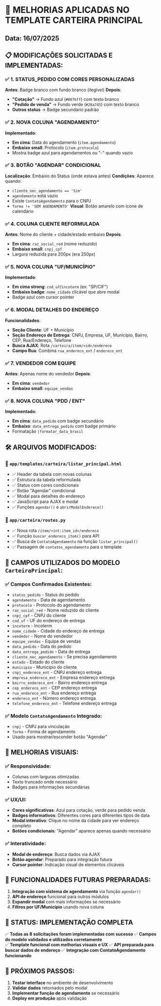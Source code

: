 # 🎨 MELHORIAS APLICADAS NO TEMPLATE CARTEIRA PRINCIPAL
## Data: 16/07/2025

## 📋 **MODIFICAÇÕES SOLICITADAS E IMPLEMENTADAS:**

### ✅ **1. STATUS_PEDIDO COM CORES PERSONALIZADAS**
**Antes**: Badge branco com fundo branco (ilegível)
**Depois**: 
- **"Cotação"** → Fundo azul (`#007bff`) com texto branco
- **"Pedido de venda"** → Fundo verde (`#28a745`) com texto branco
- **Outros status** → Badge secundário padrão

### ✅ **2. NOVA COLUNA "AGENDAMENTO"**
**Implementado**:
- **Em cima**: Data do agendamento (`item.agendamento`) 
- **Embaixo small**: Protocolo (`item.protocolo`)
- Mostra badge azul para agendamentos ou "-" quando vazio

### ✅ **3. BOTÃO "AGENDAR" CONDICIONAL**
**Localização**: Embaixo do Status (onde estava antes)
**Condições**: Aparece quando:
- `cliente_nec_agendamento == 'Sim'` 
- `agendamento` está vazio
- Existe `ContatoAgendamento` para o CNPJ
- `forma != 'SEM AGENDAMENTO'`
**Visual**: Botão amarelo com ícone de calendário

### ✅ **4. COLUNA CLIENTE REFORMULADA**
**Antes**: Nome do cliente + cidade/estado embaixo
**Depois**:
- **Em cima**: `raz_social_red` (nome reduzido)
- **Embaixo small**: `cnpj_cpf` 
- Largura reduzida para 200px (era 250px)

### ✅ **5. NOVA COLUNA "UF/MUNICÍPIO"**
**Implementado**:
- **Em cima strong**: `cod_uf`/`incoterm` (ex: "SP/CIF")
- **Embaixo badge**: `nome_cidade` clicável que abre modal
- Badge azul com cursor pointer

### ✅ **6. MODAL DETALHES DO ENDEREÇO**
**Funcionalidades**:
- **Seção Cliente**: UF + Município 
- **Seção Endereço de Entrega**: CNPJ, Empresa, UF, Município, Bairro, CEP, Rua/Endereço, Telefone
- **Busca AJAX**: Rota `/carteira/item/<id>/endereco`
- **Campo Rua**: Combina `rua_endereco_ent` / `endereco_ent`

### ✅ **7. VENDEDOR COM EQUIPE**
**Antes**: Apenas nome do vendedor
**Depois**:
- **Em cima**: `vendedor`
- **Embaixo small**: `equipe_vendas`

### ✅ **8. NOVA COLUNA "PDD / ENT"**
**Implementado**:
- **Em cima**: `data_pedido` com badge secundário
- **Embaixo**: `data_entrega_pedido` com badge primário
- Formatação `|formatar_data_brasil`

## 🛠️ **ARQUIVOS MODIFICADOS:**

### 📁 **`app/templates/carteira/listar_principal.html`**
- ✅ Header da tabela com novas colunas
- ✅ Estrutura da tabela reformulada
- ✅ Status com cores condicionais 
- ✅ Botão "Agendar" condicional
- ✅ Modal para detalhes do endereço
- ✅ JavaScript para AJAX e modal
- ✅ Funções `agendar()` e `abrirModalEndereco()`

### 📁 **`app/carteira/routes.py`**
- ✅ Nova rota `/item/<int:item_id>/endereco`
- ✅ Função `buscar_endereco_item()` para API
- ✅ Busca de `ContatoAgendamento` na função `listar_principal()`
- ✅ Passagem de `contatos_agendamento` para o template

## 🎯 **CAMPOS UTILIZADOS DO MODELO `CarteiraPrincipal`:**

### ✅ **Campos Confirmados Existentes:**
- `status_pedido` - Status do pedido
- `agendamento` - Data de agendamento  
- `protocolo` - Protocolo do agendamento
- `raz_social_red` - Nome reduzido do cliente
- `cnpj_cpf` - CNPJ do cliente
- `cod_uf` - UF do endereço de entrega
- `incoterm` - Incoterm
- `nome_cidade` - Cidade do endereço de entrega
- `vendedor` - Nome do vendedor
- `equipe_vendas` - Equipe de vendas
- `data_pedido` - Data do pedido
- `data_entrega_pedido` - Data de entrega
- `cliente_nec_agendamento` - Se precisa agendamento
- `estado` - Estado do cliente
- `municipio` - Município do cliente
- `cnpj_endereco_ent` - CNPJ endereço entrega
- `empresa_endereco_ent` - Empresa endereço entrega
- `bairro_endereco_ent` - Bairro endereço entrega
- `cep_endereco_ent` - CEP endereço entrega
- `rua_endereco_ent` - Rua endereço entrega
- `endereco_ent` - Número endereço entrega
- `telefone_endereco_ent` - Telefone endereço entrega

### ✅ **Modelo `ContatoAgendamento` Integrado:**
- `cnpj` - CNPJ para vinculação
- `forma` - Forma de agendamento
- Usado para mostrar/esconder botão "Agendar"

## 🎨 **MELHORIAS VISUAIS:**

### ✅ **Responsividade:**
- Colunas com larguras otimizadas
- Texto truncado onde necessário
- Badges para informações secundárias

### ✅ **UX/UI:**
- **Cores significativas**: Azul para cotação, verde para pedido venda
- **Badges informativos**: Diferentes cores para diferentes tipos de data
- **Modal interativo**: Clique no nome da cidade para ver endereço completo
- **Botões condicionais**: "Agendar" aparece apenas quando necessário

### ✅ **Interatividade:**
- **Modal de endereço**: Busca dados via AJAX
- **Botão agendar**: Preparado para integração futura
- **Cursor pointer**: Indicação visual de elementos clicáveis

## 🔄 **FUNCIONALIDADES FUTURAS PREPARADAS:**

1. **Integração com sistema de agendamento** via função `agendar()`
2. **API de endereço** funcional para outros módulos
3. **Expandir modal** com mais informações se necessário
4. **Filtros por UF/Município** usando nova coluna

## 🚀 **STATUS: IMPLEMENTAÇÃO COMPLETA**

✅ **Todas as 8 solicitações foram implementadas com sucesso**
✅ **Campos do modelo validados e utilizados corretamente**  
✅ **Template funcional com melhorias visuais e UX**
✅ **API preparada para buscar dados de endereço**
✅ **Integração com ContatoAgendamento funcionando**

## 📝 **PRÓXIMOS PASSOS:**
1. **Testar interface** no ambiente de desenvolvimento
2. **Validar dados** retornados pelo modal
3. **Implementar função de agendamento** se necessário
4. **Deploy em produção** após validação 
